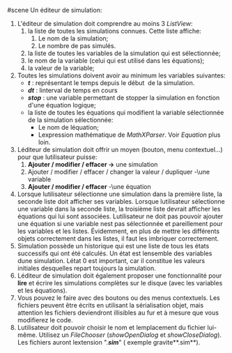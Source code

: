 #scene
Un éditeur de simulation:
1. L'éditeur de simulation doit comprendre au moins 3 *ListView*:
	1. la liste de toutes les simulations connues. Cette liste affiche:
		1. Le nom de la simulation;
		2. Le nombre de pas simulés.
	2. la liste de toutes les variables de la simulation qui est sélectionnée;
	3. le nom de la variable (celui qui est utilisé dans les équations);
	4. la valeur de la variable;
2. Toutes les simulations doivent avoir au minimum les variables suivantes:
	- ***t*** : représentant le temps depuis le début  de la simulation.
	- ***dt*** : linterval de temps en cours
	- ***stop*** : une variable permettant de stopper la simulation en fonction d'une équation logique;
	- la liste de toutes les équations qui modifient la variable sélectionnée de la simulation sélectionnée:
		- Le nom de léquation;
		- Lexpression mathématique de *MathXParser*. Voir *Equation* plus loin.
3. Léditeur de simulation doit offrir un moyen (bouton, menu contextuel...) pour que lutilisateur puisse:
	1. **Ajouter / modifier / effacer -\>** une simulation
	2. Ajouter / modifier / effacer / changer la valeur / dupliquer -\une variable
	3. **Ajouter / modifier / effacer** -\une équation
4. Lorsque lutilisateur sélectionne une simulation dans la première liste, la seconde liste doit afficher ses variables. Lorsque lutilisateur sélectionne une variable dans la seconde liste, la troisième liste devrait afficher les équations qui lui sont associées. Lutilisateur ne doit pas pouvoir ajouter une équation si une variable nest pas sélectionnée et pareillement pour les variables et les listes. Évidemment, en plus de mettre les différents objets correctement dans les listes, il faut les imbriquer correctement.
5. Simulation possède un historique qui est une liste de tous les états successifs qui ont été calculés. Un état est lensemble des variables dune simulation. Létat 0 est important, car il constitue les valeurs initiales desquelles repart toujours la simulation.
6. Léditeur de simulation doit également proposer une fonctionnalité pour **lire** et écrire les simulations complètes sur le disque (avec les variables et les équations).
7. Vous pouvez le faire avec des boutons ou des menus contextuels. Les fichiers peuvent être écrits en utilisant la sérialisation objet, mais attention les fichiers deviendront illisibles au fur et à mesure que vous modifierez le code.
8. Lutilisateur doit pouvoir choisir le nom et lemplacement du fichier lui-même. Utilisez un *FileChooser* (*showOpenDialog* et *showCloseDialog*). Les fichiers auront lextension \".***sim***\" ( exemple gravite**.sim**).
